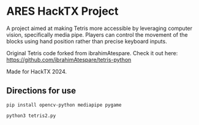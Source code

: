 # ARES HackTX Project
 
A project aimed at making Tetris more accessible by leveraging computer vision, specifically media
pipe. Players can control the movement of the blocks using hand position rather than precise
keyboard inputs. 

Original Tetris code forked from ibrahimAtespare. Check it out here: https://github.com/ibrahimAtespare/tetris-python

Made for HackTX 2024.

## Directions for use
`pip install opencv-python mediapipe pygame`

`python3 tetris2.py`
